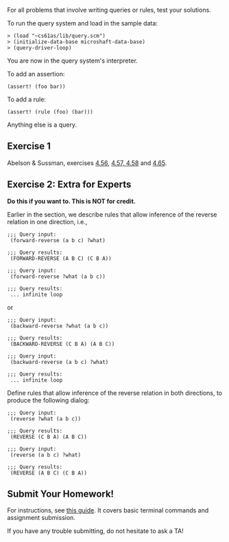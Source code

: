 For all problems that involve writing queries or rules, test your solutions.

To run the query system and load in the sample data:

	> (load "~cs61as/lib/query.scm")
	> (initialize-data-base microshaft-data-base)
	> (query-driver-loop) 

You are now in the query system's interpreter.

To add an assertion:

	(assert! (foo bar))

To add a rule:

	(assert! (rule (foo) (bar)))

Anything else is a query.

## Exercise 1
  
Abelson & Sussman, exercises [4.56](http://mitpress.mit.edu/sicp/full-text/book/book-Z-H-29.html#%_thm_4.56), [4.57, 4.58](http://mitpress.mit.edu/sicp/full-text/book/book-Z-H-29.html#%_thm_4.57) and [4.65](http://mitpress.mit.edu/sicp/full-text/book/book-Z-H-29.html#%_thm_4.65).

## Exercise 2: Extra for Experts

**Do this if you want to. This is NOT for credit.**
  
Earlier in the section, we describe rules that allow inference of the reverse
relation in one direction, i.e.,

	;;; Query input:
	 (forward-reverse (a b c) ?what) 

	;;; Query results:
	 (FORWARD-REVERSE (A B C) (C B A)) 

	;;; Query input:
	 (forward-reverse ?what (a b c)) 

	;;; Query results:
	 ... infinite loop

or

	;;; Query input:
	 (backward-reverse ?what (a b c)) 

	;;; Query results:
	 (BACKWARD-REVERSE (C B A) (A B C)) 

	;;; Query input:
	 (backward-reverse (a b c) ?what) 

	;;; Query results:
	 ... infinite loop 

Define rules that allow inference of the reverse relation in both directions,
to produce the following dialog: 

	;;; Query input:
	 (reverse ?what (a b c)) 

	;;; Query results:
	 (REVERSE (C B A) (A B C)) 

	;;; Query input:
	 (reverse (a b c) ?what) 

	;;; Query results:
	 (REVERSE (A B C) (C B A))

## Submit Your Homework!

For instructions, see [this guide](../submit.html). It covers basic terminal commands and assignment submission.

If you have any trouble submitting, do not hesitate to ask a TA!
